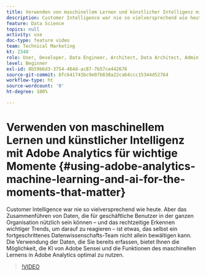 ```yaml
---
title: Verwenden von maschinellem Lernen und künstlicher Intelligenz mit Adobe Analytics für wichtige Momente
description: Customer Intelligence war nie so vielversprechend wie heute. Aber das Zusammenführen von Daten, die für geschäftliche Benutzer in der ganzen Organisation nützlich sein können – und das rechtzeitige Erkennen wichtiger Trends, um darauf zu reagieren – ist etwas, das selbst ein fortgeschrittenes Datenwissenschafts-Team nicht allein bewältigen kann. Die Verwendung der Daten, die Sie bereits erfassen, bietet Ihnen die Möglichkeit, die KI von Adobe Sensei und die Funktionen des maschinellen Lernens in Adobe Analytics optimal zu nutzen.
feature: Data Science
topics: null
activity: use
doc-type: feature video
team: Technical Marketing
kt: 2340
role: User, Developer, Data Engineer, Architect, Data Architect, Admin, Leader
level: Beginner
exl-id: 8b59b6d3-3754-464d-ac87-7b57ce442676
source-git-commit: 8fc641743bc9e07b838a22ca64ccc15344d52764
workflow-type: ht
source-wordcount: '0'
ht-degree: 100%

---
```


# Verwenden von maschinellem Lernen und künstlicher Intelligenz mit Adobe Analytics für wichtige Momente {#using-adobe-analytics-machine-learning-and-ai-for-the-moments-that-matter}

Customer Intelligence war nie so vielversprechend wie heute. Aber das Zusammenführen von Daten, die für geschäftliche Benutzer in der ganzen Organisation nützlich sein können – und das rechtzeitige Erkennen wichtiger Trends, um darauf zu reagieren – ist etwas, das selbst ein fortgeschrittenes Datenwissenschafts-Team nicht allein bewältigen kann. Die Verwendung der Daten, die Sie bereits erfassen, bietet Ihnen die Möglichkeit, die KI von Adobe Sensei und die Funktionen des maschinellen Lernens in Adobe Analytics optimal zu nutzen.

>[!VIDEO](https://video.tv.adobe.com/v/25837/?quality=12&learn=on)
